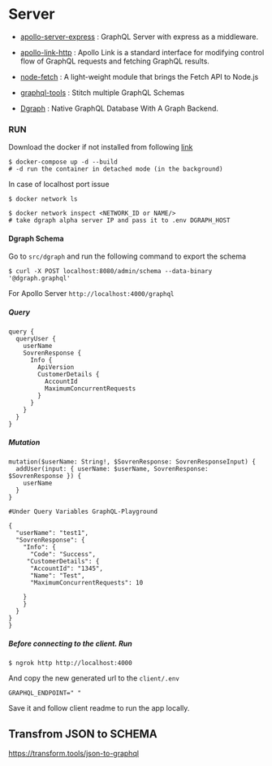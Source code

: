 # Server

- [apollo-server-express](https://www.apollographql.com/docs/apollo-server/integrations/middleware/) : GraphQL Server with express as a middleware.

- [apollo-link-http](https://www.apollographql.com/docs/link/#usage) : Apollo Link is a standard interface for modifying control flow of GraphQL requests and fetching GraphQL results.

- [node-fetch](https://github.com/node-fetch/node-fetch) : A light-weight module that brings the Fetch API to Node.js

- [graphql-tools](https://www.graphql-tools.com/docs/introduction) : Stitch multiple GraphQL Schemas

- [Dgraph](https://github.com/dgraph-io/dgraph) : Native GraphQL Database With A Graph Backend.

### RUN

Download the docker if not installed from following [link](https://www.docker.com/products/docker-desktop)

```shell
$ docker-compose up -d --build
# -d run the container in detached mode (in the background)
```

In case of localhost port issue

```shell
$ docker network ls

$ docker network inspect <NETWORK_ID or NAME/>
# take dgraph alpha server IP and pass it to .env DGRAPH_HOST
```

#### Dgraph Schema

Go to `src/dgraph` and run the following command to export the schema

```shell
$ curl -X POST localhost:8080/admin/schema --data-binary '@dgraph.graphql'
```

For Apollo Server `http://localhost:4000/graphql`

##### Query

```
query {
  queryUser {
    userName
    SovrenResponse {
      Info {
        ApiVersion
        CustomerDetails {
          AccountId
          MaximumConcurrentRequests
        }
      }
    }
  }
}
```

##### Mutation

```shell
mutation($userName: String!, $SovrenResponse: SovrenResponseInput) {
  addUser(input: { userName: $userName, SovrenResponse: $SovrenResponse }) {
    userName
  }
}

#Under Query Variables GraphQL-Playground

{
  "userName": "test1",
  "SovrenResponse": {
    "Info": {
      "Code": "Success",
     "CustomerDetails": {
      "AccountId": "1345",
      "Name": "Test",
      "MaximumConcurrentRequests": 10

    }
    }
  }
}
}
```

##### Before connecting to the client. Run

```shell
$ ngrok http http://localhost:4000
```

And copy the new generated url to the `client/.env`

```
GRAPHQL_ENDPOINT=" "
```

Save it and follow client readme to run the app locally.

## Transfrom JSON to SCHEMA

https://transform.tools/json-to-graphql
